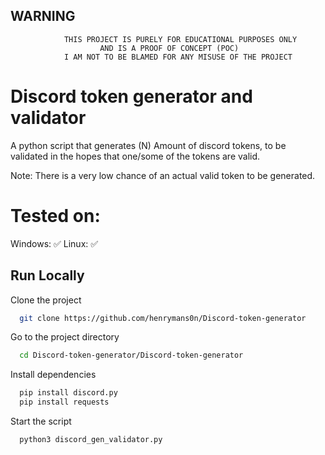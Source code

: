 
## WARNING



                THIS PROJECT IS PURELY FOR EDUCATIONAL PURPOSES ONLY 
                        AND IS A PROOF OF CONCEPT (POC)
                I AM NOT TO BE BLAMED FOR ANY MISUSE OF THE PROJECT
# Discord token generator and validator

A python script that generates (N) Amount of discord tokens, to be validated in the hopes that one/some of the tokens are valid.

Note: There is a very low chance of an actual valid token to be generated.

# Tested on:

Windows:  ✅
Linux:    ✅
## Run Locally  


Clone the project

```bash
  git clone https://github.com/henrymans0n/Discord-token-generator
```

Go to the project directory

```bash
  cd Discord-token-generator/Discord-token-generator
```

Install dependencies

```bash
  pip install discord.py
  pip install requests
```

Start the script

```bash
  python3 discord_gen_validator.py
```

